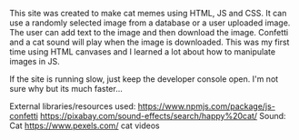 This site was created to make cat memes using HTML, JS and CSS. It can use a randomly selected image from a database or a user uploaded image. The user can add text to the image and then download the image. Confetti and a cat sound will play when the image is downloaded. This was my first time using HTML canvases and I learned a lot about how to manipulate images in JS.    

If the site is running slow, just keep the developer console open. I'm not sure why but its much faster...

External libraries/resources used:
    https://www.npmjs.com/package/js-confetti
    https://pixabay.com/sound-effects/search/happy%20cat/ Sound: Cat
    https://www.pexels.com/ cat videos